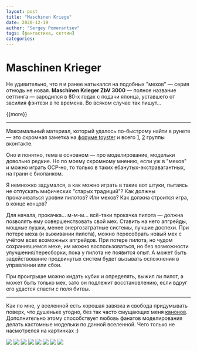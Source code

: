 ```yaml
---
layout: post
title: "Maschinen Kriege"
date: 2020-12-19
author: "Sergey Pomerantsev"
tags: [фантастика, сеттин]
categories:
---
```


# Maschinen Krieger

Не удивительно, что я и ранее натыкался на подобных "мехов" — серия отнюдь не новая. **Maschinen Krieger ZbV 3000** — полное название сеттинга — зародился в 80-х годах с подачи японца, уставшего от засилия фэнтези в те времена. Во всяком случае так пишут...

{{more}}

---

Максимальный материал, который удалось по-быстрому найти в рунете — это скромная заметка на [форуме toyster](https://toyster.ru/forum/showpost.php?p=155522&postcount=283) и всего [1](https://vk.com/club196858904), [2](https://vk.com/club49158848) группы вконтакте.

Оно и понятно, тема в основном — про моделирование, модельки довольно редкие. Но по моему скромному мнению, если уж в "мехов" и можно играть ОСР-но, то только в таких ебанутых-экстравагантных, на грани с биопанком.

Я немножко задумался, а как можно играть в такие вот штуки, пытаясь не отпускать мифических "старых традиций"? Как должны прокачиваться уровни пилотов? Или мехов? Как должна строится игра, в конце концов?

Для начала, прокачка... м-м-м... всё-таки прокачка пилота — должна позволять ему совершенствовать свой мех. Ставить на него апгрейды, мощные пушки, менее энергозатратные системы, лучшие доспехи. При потере меха (и выживании пилота), можно пересобрать новый мех с учётом всех возможных апгрейдов. При потере пилота, но чудом сохранившемся мехе, им можно воспользоваться, но без возможности улучшения/пересборки, пока у пилота не появится опыт. А может быть задействование продвинутых систем будет вызывать осложнения в управлении или сбои.

При проигрыше можно кидать кубик и определять, выжил ли пилот, а  может быть только мех, зато он подлежит восстановлению, если вдруг его удастся спасти с поля битвы.

---

Как по мне, у вселенной есть хорошая завязка и свобода придумывать поверх, что душеньке угодно, без так часто смущающих меня [канонов](). Дополнительно этому способствует любовь фанатов моделирования делать кастомные модельки по данной вселенной. Чего только не насмотрелся на картинках :)

![](/assets/images/_Maschinen_Krieger_1.jpg)
![](/assets/images/_Maschinen_Krieger_2.jpg)
![](/assets/images/_Maschinen_Krieger_3.jpg)
![](/assets/images/_Maschinen_Krieger_4.jpg)
![](/assets/images/_Maschinen_Krieger_5.jpg)
![](/assets/images/_Maschinen_Krieger_6.jpg)
![](/assets/images/_Maschinen_Krieger_7.jpg)
![](/assets/images/_Maschinen_Krieger_8.jpg)
